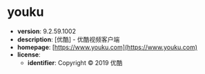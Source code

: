 # youku

- **version**: 9.2.59.1002
- **description**: [优酷] - 优酷视频客户端
- **homepage**: [https://www.youku.com](https://www.youku.com)
- **license**:
  - **identifier**: Copyright © 2019 优酷

